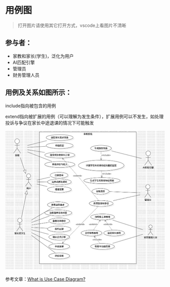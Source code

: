 # 用例图

> 打开图片请使用其它打开方式，vscode上看图片不清晰

## 参与者：

* 家教和家长(学生)，泛化为用户
* AI匹配引擎
* 管理员
* 财务管理人员

## 用例及关系如图所示：

include指向被包含的用例

extend指向被扩展的用例（可以理解为发生条件），扩展用例可以不发生，如处理投诉与争议在家长中途退课的情况下可能触发

![UseCaseDiagram](assets/UseCaseDiagram-1744877515622.png)

参考文章：[What is Use Case Diagram?](https://www.visual-paradigm.com/guide/uml-unified-modeling-language/what-is-use-case-diagram/)
